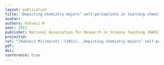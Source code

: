 ```yaml
---
layout: publication
title: "Depicting chemistry majors’ self-perceptions in learning chemistry"
avatar:
authors: Kahveci M
year: 2011
publisher: National Association for Research in Science Teaching (NARST)
projectid:
ref: "[Kahveci M](/murat). (2011). _Depicting chemistry majors’ self-perceptions in learning chemistry_. Paper presented at the National Association for Research in Science Teaching (NARST). Orlando, FL, USA. April 3 - 6, 2011."
pdf:
doi:
conference: true
---
```


